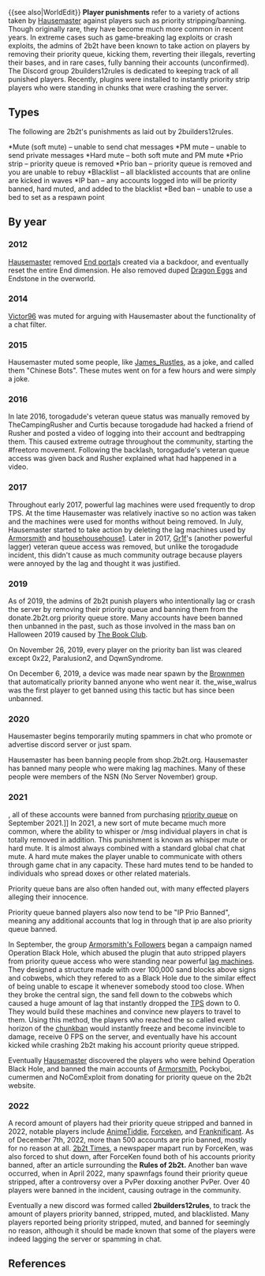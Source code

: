 {{see also|WorldEdit}}
**Player punishments** refer to a variety of actions taken by [Hausemaster](https://2b2t.miraheze.org/wiki/Hausemaster) against players such as priority stripping/banning. Though originally rare, they have become much more common in recent years. In extreme cases such as game-breaking lag exploits or crash exploits, the admins of 2b2t have been known to take action on players by removing their priority queue, kicking them, reverting their illegals, reverting their bases, and in rare cases, fully banning their accounts (unconfirmed). The Discord group 2builders12rules is dedicated to keeping track of all punished players. Recently, plugins were installed to instantly priority strip players who were standing in chunks that were crashing the server.

## Types
The following are 2b2t's punishments as laid out by 2builders12rules.

*Mute (soft mute) – unable to send chat messages
*PM mute – unable to send private messages
*Hard mute – both soft mute and PM mute
*Prio strip – priority queue is removed
*Prio ban – priority queue is removed and you are unable to rebuy
*Blacklist – all blacklisted accounts that are online are kicked in waves
*IP ban – any accounts logged into will be priority banned, hard muted, and added to the blacklist
*Bed ban – unable to use a bed to set as a respawn point

## By year
### 2012
[Hausemaster](https://2b2t.miraheze.org/wiki/Hausemaster) removed [End portal](https://2b2t.miraheze.org/wiki/End_portal)s created via a backdoor, and eventually reset the entire End dimension. He also removed duped [Dragon Eggs](https://2b2t.miraheze.org/wiki/The_Dragon_Egg) and Endstone in the overworld.

### 2014
[Victor96](https://2b2t.miraheze.org/wiki/Victor96) was muted for arguing with Hausemaster about the functionality of a chat filter.

### 2015
Hausemaster muted some people, like [James_Rustles](https://2b2t.miraheze.org/wiki/James_Rustles), as a joke, and called them "Chinese Bots". These mutes went on for a few hours and were simply a joke.

### 2016
In late 2016, torogadude's veteran queue status was manually removed by TheCampingRusher and Curtis because torogadude had hacked a friend of Rusher and posted a video of logging into their account and bedtrapping them. This caused extreme outrage throughout the community, starting the #freetoro movement. Following the backlash, torogadude's veteran queue access was given back and Rusher explained what had happened in a video.

### 2017
Throughout early 2017, powerful lag machines were used frequently to drop TPS. At the time Hausemaster was relatively inactive so no action was taken and the machines were used for months without being removed. In July, Hausemaster started to take action by deleting the lag machines used by [Armorsmith](https://2b2t.miraheze.org/wiki/Armorsmith) and [househousehouse1](https://2b2t.miraheze.org/wiki/househousehouse1). Later in 2017, [Gr1f](https://2b2t.miraheze.org/wiki/Gr1f)'s (another powerful lagger) veteran queue access was removed, but unlike the torogadude incident, this didn't cause as much community outrage because players were annoyed by the lag and thought it was justified.

### 2019
As of 2019, the admins of 2b2t punish players who intentionally lag or crash the server by removing their priority queue and banning them from the donate.2b2t.org priority queue store. Many accounts have been banned then unbanned in the past, such as those involved in the mass ban on Halloween 2019 caused by [The Book Club](https://2b2t.miraheze.org/wiki/The_Book_Club).

On November 26, 2019, every player on the priority ban list was cleared except 0x22, Paralusion2, and DqwnSyndrome.

On December 6, 2019, a device was made near spawn by the [Brownmen](https://2b2t.miraheze.org/wiki/Brownmen) that automatically priority banned anyone who went near it. the_wise_walrus was the first player to get banned using this tactic but has since been unbanned.

### 2020
Hausemaster begins temporarily muting spammers in chat who promote or advertise discord server or just spam.

Hausemaster has been banning people from shop.2b2t.org. Hausemaster has banned many people who were making lag machines. Many of these people were members of the NSN (No Server November) group.

### 2021
, all of these accounts were banned from purchasing [priority queue](https://donate.2b2t.org) on September 2021.]]
In 2021, a new sort of mute became much more common, where the ability to whisper or /msg individual players in chat is totally removed in addition. This punishment is known as whisper mute or hard mute. It is almost always combined with a standard global chat chat mute. A hard mute  makes the player unable to communicate with others through game chat in any capacity.
These hard mutes tend to be handed to individuals who spread doxes or other related materials.

Priority queue bans are also often handed out, with many effected players alleging their innocence.

Priority queue banned players also now tend to be "IP Prio Banned", meaning any additional accounts that log in through that ip are also priority queue banned.

In September, the group [Armorsmith's Followers](https://2b2t.miraheze.org/wiki/Armorsmith%27s_Followers) began a campaign named Operation Black Hole, which abused the plugin that auto stripped players from priority queue access who were standing near powerful [lag machines](https://2b2t.miraheze.org/wiki/lag_machines). They designed a structure made with over 100,000 sand blocks above signs and cobwebs, which they refered to as a Black Hole due to the similar effect of being unable to escape it whenever somebody stood too close. When they broke the central sign, the sand fell down to the cobwebs which caused a huge amount of lag that instantly dropped the [TPS](https://2b2t.miraheze.org/wiki/TPS) down to 0. They would build these machines and convince new players to travel to them. Using this method, the players who reached the so called event horizon of the [chunkban](https://2b2t.miraheze.org/wiki/chunkban) would instantly freeze and become invincible to damage, receive 0 FPS on the server, and eventually have his account kicked while crashing 2b2t making his account priority queue stripped.

Eventually [Hausemaster](https://2b2t.miraheze.org/wiki/Hausemaster) discovered the players who were behind Operation Black Hole, and banned the main accounts of [Armorsmith](https://2b2t.miraheze.org/wiki/Armorsmith), Pockyboi, cumermen and NoComExploit from donating for priority queue on the 2b2t website.

### 2022
A record amount of players had their priority queue stripped and banned in 2022, notable players include [AnimeTiddie](https://2b2t.miraheze.org/wiki/AnimeTiddie), [Forceken](https://2b2t.miraheze.org/wiki/Forceken), and [Franknificant](https://2b2t.miraheze.org/wiki/Franknificant). As of December 7th, 2022, more than 500 accounts are prio banned, mostly for no reason at all. [2b2t Times](https://2b2t.miraheze.org/wiki/2b2t_Times), a newspaper mapart run by ForceKen, was also forced to shut down, after ForceKen found both of his accounts priority banned, after an article surrounding the **Rules of 2b2t.** Another ban wave occurred, when in April 2022, many spawnfags found their priority queue stripped, after a controversy over a PvPer doxxing another PvPer. Over 40 players were banned in the incident, causing outrage in the community.

Eventually a new discord was formed called **2builders12rules**, to track the amount of players priority banned, stripped, muted, and blacklisted. Many players reported being priority stripped, muted, and banned for seemingly no reason, although it should be made known that some of the players were indeed lagging the server or spamming in chat.

## References